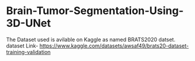 # Brain-Tumor-Segmentation-Using-3D-UNet

The Dataset used is avilable on Kaggle as named BRATS2020 datset.
dataset Link- https://www.kaggle.com/datasets/awsaf49/brats20-dataset-training-validation
